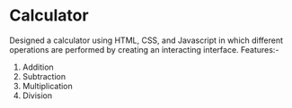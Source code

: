 # Calculator
Designed a calculator using HTML, CSS, and Javascript in which different operations are performed by creating an interacting interface.
Features:-
1. Addition
2. Subtraction
3. Multiplication
4. Division
